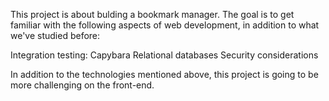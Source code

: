 This project is about bulding a bookmark manager. The goal is to get familiar with the following aspects of web development, in addition to what we've studied before:

Integration testing: Capybara
Relational databases 
Security considerations


In addition to the technologies mentioned above, this project is going to be more challenging on the front-end.